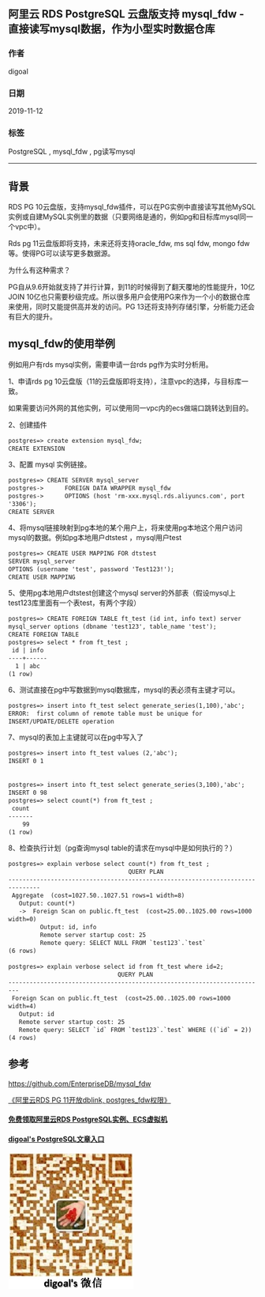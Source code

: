 ## 阿里云 RDS PostgreSQL 云盘版支持 mysql_fdw - 直接读写mysql数据，作为小型实时数据仓库  
                                                                                               
### 作者                                                      
digoal                                                                                               
                                                                                               
### 日期                                                                                               
2019-11-12                                                                                            
                                                                                               
### 标签                                                                                               
PostgreSQL , mysql_fdw , pg读写mysql  
                                                                                               
----                                                                                               
                                                                                               
## 背景          
RDS PG 10云盘版，支持mysql_fdw插件，可以在PG实例中直接读写其他MySQL实例或自建MySQL实例里的数据（只要网络是通的，例如pg和目标库mysql同一个vpc中）。  
  
Rds pg 11云盘版即将支持，未来还将支持oracle_fdw, ms sql fdw, mongo fdw等。使得PG可以读写更多数据源。  
  
为什么有这种需求？  
  
PG自从9.6开始就支持了并行计算，到11的时候得到了翻天覆地的性能提升，10亿JOIN 10亿也只需要秒级完成。所以很多用户会使用PG来作为一个小的数据仓库来使用，同时又能提供高并发的访问。PG 13还将支持列存储引擎，分析能力还会有巨大的提升。  
  
## mysql_fdw的使用举例  
例如用户有rds mysql实例，需要申请一台rds pg作为实时分析用。  
  
1、申请rds pg 10云盘版（11的云盘版即将支持），注意vpc的选择，与目标库一致。  
  
如果需要访问外网的其他实例，可以使用同一vpc内的ecs做端口跳转达到目的。  
  
2、创建插件  
  
```  
postgres=> create extension mysql_fdw;  
CREATE EXTENSION  
```  
  
3、配置 mysql 实例链接。  
  
```  
postgres=> CREATE SERVER mysql_server  
postgres->      FOREIGN DATA WRAPPER mysql_fdw  
postgres->      OPTIONS (host 'rm-xxx.mysql.rds.aliyuncs.com', port '3306');  
CREATE SERVER  
```  
  
4、将mysql链接映射到pg本地的某个用户上，将来使用pg本地这个用户访问mysql的数据。例如pg本地用户dtstest ，mysql用户test   
  
```  
postgres=> CREATE USER MAPPING FOR dtstest   
SERVER mysql_server  
OPTIONS (username 'test', password 'Test123!');  
CREATE USER MAPPING  
```  
  
5、使用pg本地用户dtstest创建这个mysql server的外部表（假设mysql上test123库里面有一个表test，有两个字段）  
  
```  
postgres=> CREATE FOREIGN TABLE ft_test (id int, info text) server mysql_server options (dbname 'test123', table_name 'test');  
CREATE FOREIGN TABLE  
postgres=> select * from ft_test ;  
 id | info   
----+------  
  1 | abc  
(1 row)  
```  
  
6、测试直接在pg中写数据到mysql数据库，mysql的表必须有主键才可以。  
  
```  
postgres=> insert into ft_test select generate_series(1,100),'abc';  
ERROR:  first column of remote table must be unique for INSERT/UPDATE/DELETE operation  
```  
  
7、mysql的表加上主键就可以在pg中写入了  
  
```  
postgres=> insert into ft_test values (2,'abc');  
INSERT 0 1  
  
  
postgres=> insert into ft_test select generate_series(3,100),'abc';  
INSERT 0 98  
postgres=> select count(*) from ft_test ;  
 count   
-------  
    99  
(1 row)  
```  
  
8、检查执行计划（pg查询mysql table的请求在mysql中是如何执行的？）  
  
```  
postgres=> explain verbose select count(*) from ft_test ;  
                                  QUERY PLAN                                     
-------------------------------------------------------------------------------  
 Aggregate  (cost=1027.50..1027.51 rows=1 width=8)  
   Output: count(*)  
   ->  Foreign Scan on public.ft_test  (cost=25.00..1025.00 rows=1000 width=0)  
         Output: id, info  
         Remote server startup cost: 25  
         Remote query: SELECT NULL FROM `test123`.`test`  
(6 rows)  
  
postgres=> explain verbose select id from ft_test where id=2;  
                               QUERY PLAN                                  
-------------------------------------------------------------------------  
 Foreign Scan on public.ft_test  (cost=25.00..1025.00 rows=1000 width=4)  
   Output: id  
   Remote server startup cost: 25  
   Remote query: SELECT `id` FROM `test123`.`test` WHERE ((`id` = 2))  
(4 rows)  
```  
  
## 参考  
https://github.com/EnterpriseDB/mysql_fdw  
    
[《阿里云RDS PG 11开放dblink, postgres_fdw权限》](../201910/20191023_01.md)  
  
  
#### [免费领取阿里云RDS PostgreSQL实例、ECS虚拟机](https://free.aliyun.com/ "57258f76c37864c6e6d23383d05714ea")
  
  
#### [digoal's PostgreSQL文章入口](https://github.com/digoal/blog/blob/master/README.md "22709685feb7cab07d30f30387f0a9ae")
  
  
![digoal's weixin](../pic/digoal_weixin.jpg "f7ad92eeba24523fd47a6e1a0e691b59")
  

